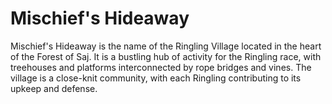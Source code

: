 # Mischief's Hideaway

Mischief's Hideaway is the name of the Ringling Village located in the heart of the Forest of Saj. It is a bustling hub of activity for the Ringling race, with treehouses and platforms interconnected by rope bridges and vines. The village is a close-knit community, with each Ringling contributing to its upkeep and defense. 
